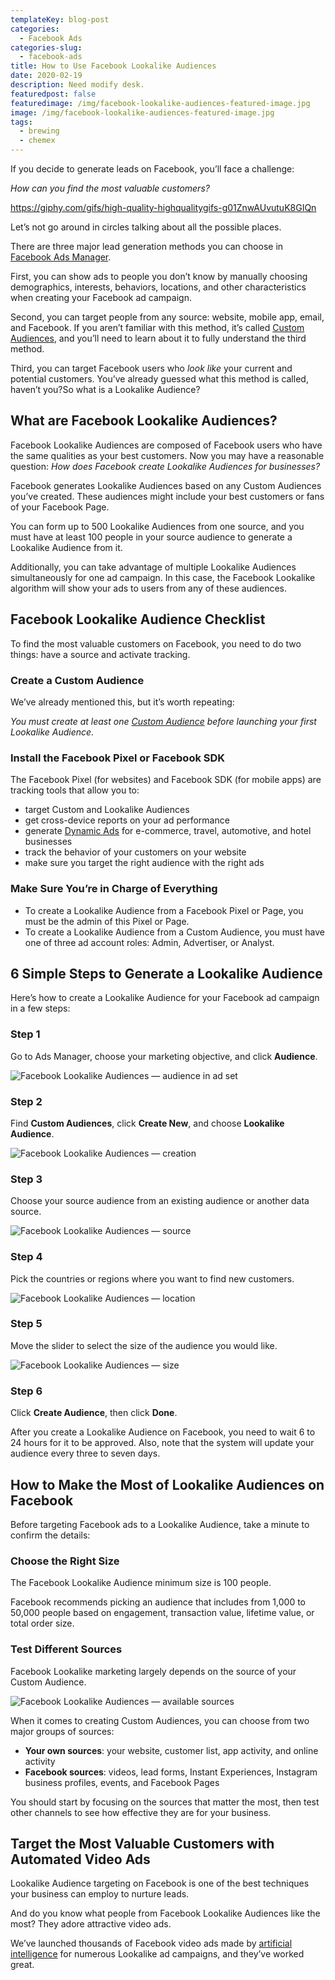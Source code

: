 ```yaml
---
templateKey: blog-post
categories:
  - Facebook Ads
categories-slug:
  - facebook-ads
title: How to Use Facebook Lookalike Audiences
date: 2020-02-19
description: Need modify desk.
featuredpost: false
featuredimage: /img/facebook-lookalike-audiences-featured-image.jpg
image: /img/facebook-lookalike-audiences-featured-image.jpg
tags:
  - brewing
  - chemex
---
```

<!--StartFragment-->

If you decide to generate leads on Facebook, you’ll face a challenge:

_How can you find the most valuable customers?_

https://giphy.com/gifs/high-quality-highqualitygifs-g01ZnwAUvutuK8GIQn

Let’s not go around in circles talking about all the possible places.

There are three major lead generation methods you can choose in [Facebook Ads Manager](https://softcube.com/tips-and-tricks-for-facebook-ads-manager/).

First, you can show ads to people you don’t know by manually choosing demographics, interests, behaviors, locations, and other characteristics when creating your Facebook ad campaign. 

Second, you can target people from any source: website, mobile app, email, and Facebook. If you aren’t familiar with this method, it’s called [Custom Audiences](https://softcube.com/guide-to-facebook-custom-audiences/), and you’ll need to learn about it to fully understand the third method.

Third, you can target Facebook users who _look like_ your current and potential customers. You’ve already guessed what this method is called, haven’t you?So what is a Lookalike Audience?

## What are Facebook Lookalike Audiences?

Facebook Lookalike Audiences are composed of Facebook users who have the same qualities as your best customers. Now you may have a reasonable question: _How does Facebook create Lookalike Audiences for businesses?_

Facebook generates Lookalike Audiences based on any Custom Audiences you’ve created. These audiences might include your best customers or fans of your Facebook Page.

You can form up to 500 Lookalike Audiences from one source, and you must have at least 100 people in your source audience to generate a Lookalike Audience from it.

Additionally, you can take advantage of multiple Lookalike Audiences simultaneously for one ad campaign. In this case, the Facebook Lookalike algorithm will show your ads to users from any of these audiences.

## Facebook Lookalike Audience Checklist

To find the most valuable customers on Facebook, you need to do two things: have a source and activate tracking.

### Create a Custom Audience

We’ve already mentioned this, but it’s worth repeating:

_You must create at least one_ [_Custom Audience_](https://softcube.com/guide-to-facebook-custom-audiences/) _before launching your first Lookalike Audience._

### Install the Facebook Pixel or Facebook SDK

The Facebook Pixel (for websites) and Facebook SDK (for mobile apps) are tracking tools that allow you to:

- target Custom and Lookalike Audiences
- get cross-device reports on your ad performance
- generate [Dynamic Ads](https://softcube.com/facebook-dynamic-product-ads/) for e-commerce, travel, automotive, and hotel businesses
- track the behavior of your customers on your website
- make sure you target the right audience with the right ads

### Make Sure You’re in Charge of Everything

- To create a Lookalike Audience from a Facebook Pixel or Page, you must be the admin of this Pixel or Page. 
- To create a Lookalike Audience from a Custom Audience, you must have one of three ad account roles: Admin, Advertiser, or Analyst.

## 6 Simple Steps to Generate a Lookalike Audience

Here’s how to create a Lookalike Audience for your Facebook ad campaign in a few steps:

### Step 1

Go to Ads Manager, choose your marketing objective, and click **Audience**.

![Facebook Lookalike Audiences — audience in ad set](/img/facebook-lookalike-audiences-ad-set.jpg)

### Step 2

Find **Custom Audiences**, click **Create New**, and choose **Lookalike Audience**.

![Facebook Lookalike Audiences — creation](/img/facebook-lookalike-audiences-creation.jpg)

### Step 3

Choose your source audience from an existing audience or another data source.

![Facebook Lookalike Audiences — source](/img/facebook-lookalike-audiences-source.jpg)

### Step 4

Pick the countries or regions where you want to find new customers.

![Facebook Lookalike Audiences — location](/img/facebook-lookalike-audiences-location.jpg)

### Step 5

Move the slider to select the size of the audience you would like.

![Facebook Lookalike Audiences — size](/img/facebook-lookalike-audiences-size.jpg)

### Step 6 

Click **Create Audience**, then click **Done**.

After you create a Lookalike Audience on Facebook, you need to wait 6 to 24 hours for it to be approved. Also, note that the system will update your audience every three to seven days.

## How to Make the Most of Lookalike Audiences on Facebook

Before targeting Facebook ads to a Lookalike Audience, take a minute to confirm the details:

### Choose the Right Size 

The Facebook Lookalike Audience minimum size is 100 people.

Facebook recommends picking an audience that includes from 1,000 to 50,000 people based on engagement, transaction value, lifetime value, or total order size.

### Test Different Sources

Facebook Lookalike marketing largely depends on the source of your Custom Audience.

![Facebook Lookalike Audiences — available sources](/img/facebook-lookalike-audiences-available-sources.jpg)

When it comes to creating Custom Audiences, you can choose from two major groups of sources:

- **Your own sources**: your website, customer list, app activity, and online activity
- **Facebook sources**: videos, lead forms, Instant Experiences, Instagram business profiles, events, and Facebook Pages

You should start by focusing on the sources that matter the most, then test other channels to see how effective they are for your business.

## Target the Most Valuable Customers with Automated Video Ads

Lookalike Audience targeting on Facebook is one of the best techniques your business can employ to nurture leads.

And do you know what people from Facebook Lookalike Audiences like the most? They adore attractive video ads. 

We’ve launched thousands of Facebook video ads made by [artificial intelligence](http://softcube.com) for numerous Lookalike ad campaigns, and they’ve worked great.
